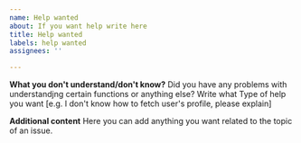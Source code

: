 ```yaml
---
name: Help wanted
about: If you want help write here
title: Help wanted
labels: help wanted
assignees: ''

---
```


**What you don't understand/don't know?**
Did you have any problems with understandjng certain functions or anything else? Write what Type of help you want [e.g. I don't know how to fetch user's profile, please explain]

**Additional content**
Here you can add anything you want related to the topic of an issue.
